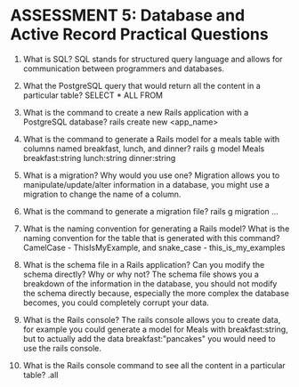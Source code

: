 # ASSESSMENT 5: Database and Active Record Practical Questions

1. What is SQL?
SQL stands for structured query language and allows for communication between programmers and databases.

2. What the PostgreSQL query that would return all the content in a particular table?
SELECT * ALL
FROM <table>


3. What is the command to create a new Rails application with a PostgreSQL database?
rails create new <app_name>

4. What is the command to generate a Rails model for a meals table with columns named breakfast, lunch, and dinner?
rails g model Meals breakfast:string lunch:string dinner:string

5. What is a migration? Why would you use one?
Migration allows you to manipulate/update/alter information in a database, you might use a migration to change the name of a column.

6. What is the command to generate a migration file?
rails g migration ...

7. What is the naming convention for generating a Rails model? What is the naming convention for the table that is generated with this command?
CamelCase - ThisIsMyExample, and snake_case - this_is_my_examples

8. What is the schema file in a Rails application? Can you modify the schema directly? Why or why not?
The schema file shows you a breakdown of the information in the database, you should not modify the schema directly because, especially the more complex the database becomes, you could completely corrupt your data.

9. What is the Rails console?
The rails console allows you to create data, for example you could generate a model for Meals with breakfast:string, but to actually add the data breakfast:"pancakes" you would need to use the rails console.

10. What is the Rails console command to see all the content in a particular table?
<Tablename>.all